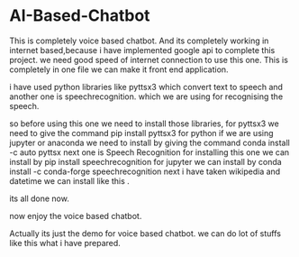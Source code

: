 # AI-Based-Chatbot
This is completely voice based chatbot.
And its completely working in internet based,because i have implemented google api to complete this project.
we need good speed of internet connection to use this one.
This is completely in one file we can make it front end application.

i have used python libraries like pyttsx3 which convert text to speech and another one is speechrecognition.
which we are using for recognising the speech.

so before using this one we need to install those libraries,
for pyttsx3 we need to give the command pip install pyttsx3 for python 
if we are using jupyter or anaconda we need to install by giving the command  conda install -c auto pyttsx
next one is Speech Recognition for installing this one we can install by pip install speechrecognition
for jupyter we can install by   conda install -c conda-forge speechrecognition
next i have taken wikipedia and datetime we can install like this .

its all done now.



now enjoy the voice based chatbot.

Actually its just the demo for voice based chatbot.
we can do lot of stuffs like this what i have prepared.

